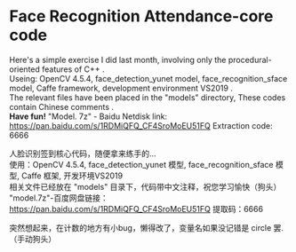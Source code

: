 # Face Recognition Attendance-core code
Here's a simple exercise I did last month, involving only the procedural-oriented features of C++ .  
Useing: OpenCV 4.5.4, face_detection_yunet model, face_recognition_sface model, Caffe framework, development environment VS2019 .  
The relevant files have been placed in the "models" directory, These codes contain Chinese comments .  
**Have fun!**
"Model. 7z" - Baidu Netdisk link: https://pan.baidu.com/s/1RDMiQFQ_CF4SroMoEU51FQ  Extraction code: 6666
                                              
人脸识别签到核心代码，随便拿来练手的...  
使用：OpenCV 4.5.4, face_detection_yunet 模型, face_recognition_sface 模型, Caffe 框架, 开发环境VS2019    
相关文件已经放在 "models" 目录下，代码带中文注释，祝您学习愉快（狗头）  
"model.7z"-百度网盘链接：https://pan.baidu.com/s/1RDMiQFQ_CF4SroMoEU51FQ  提取码：6666

突然想起来，在计数的地方有小bug，懒得改了，变量名如果没记错是 circle 罢.（手动狗头）
